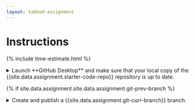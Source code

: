 ```yaml
---
layout: tabbed-assignment
---
```


# Instructions

{% include time-estimate.html %}

<p>
<details>
<summary>Launch **GitHub Desktop** and make sure that your local copy of the {{site.data.assignment.starter-code-repo}} repository is up to date.</summary>

- Make sure that your **{{site.data.assignment.starter-code-repo}}** repository is selected.
- Do a **fetch** to make sure your local copy of the code is up to date, if you have done work on the GitHub site or at home between classes you will be prompted to do a **pull** to incorporate your changes.

{% if site.data.assignment.site.data.assignment.git-prev-branch %}

- Make sure that you are on the **{{site.data.assignment.git-prev-branch}}** branch.

{% endif %}

</details>

{% if site.data.assignment.site.data.assignment.git-prev-branch %}

<p><details><summary>Create and publish a {{site.data.assignment.git-curr-branch}} branch.</summary>
    
{% else %}

<p><details><summary>Confirm that you are on the {{site.data.assignment.git-curr-branch}} branch.</summary>

Switch to, or if necessary, create the {{site.data.assignment.git-curr-branch}} branch:

{% endif %}

- Select the **Current Branch** drop down.

{% if ! site.data.assignment.site.data.assignment.git-prev-branch %}

- If you have a **{{site.data.assignment.git-curr-branch}}**, switch to it. Otherwise,

{% endif %}

- Click on the **New Branch** button.
- Enter **{{site.data.assignment.git-curr-branch}}** in the **Name** field.
- Click on the **Create Branch** button.

</details>

<p><details><summary>Go to the <a href="{{site.data.assignment.lesson}}">lesson</a> and get ready to take notes.</summary>

- Get headphones if you need them.
- Start a page for this lesson in your notebook with a title and date.
- Review the learning targets to see what you should be focusing on.

</details></p>

<p><details><summary>Watch each video, taking notes on the new material.</summary>

- Vocabulary
- The Unity user interface
- Implementing game mechanics.
    
</details>

<p><details><summary>After watching each video, do the steps in Unity.</summary>

If necessary refer to your notes (update them if you find yourself stuck). You can use the abreviated steps below each video for cues on what to do.

</details>

<p><details><summary>Submit your work.</summary>

When you're done for the day, go to the submission tab, check the instructions, and submit.

</details>

<!-- Don't edit links here, change them in _data/assignment.yml instead. -->

{% if site.data.assignment.lesson   %}[lesson]: <{{site.data.assignment.lesson}}>     {% endif %}
{% if site.data.assignment.slides   %}[slides]:   <{{site.data.assignment.slides}}>   {% endif %}
{% if site.data.assignment.template %}[template]: <{{site.data.assignment.template}}> {% endif %}
